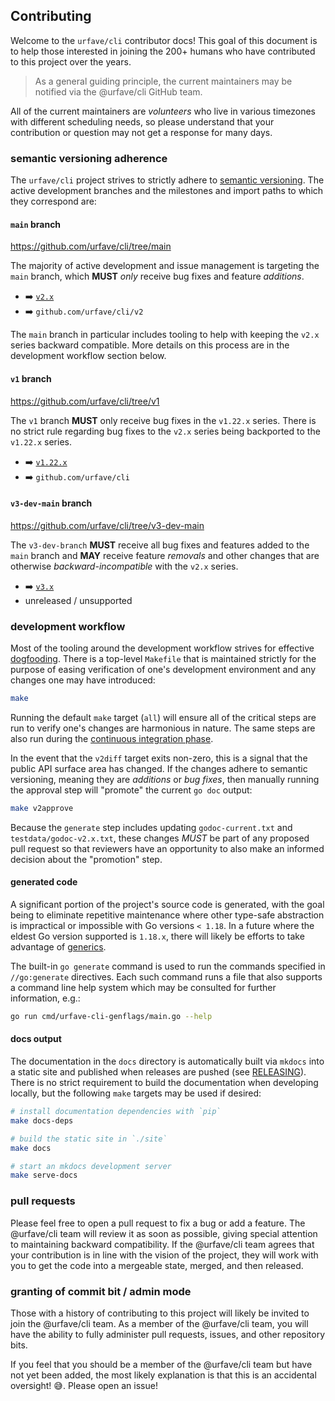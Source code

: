 ## Contributing

Welcome to the `urfave/cli` contributor docs! This goal of this document is to help those
interested in joining the 200+ humans who have contributed to this project over the years.

> As a general guiding principle, the current maintainers may be notified via the
> @urfave/cli GitHub team.

All of the current maintainers are *volunteers* who live in various timezones with
different scheduling needs, so please understand that your contribution or question may
not get a response for many days.

### semantic versioning adherence

The `urfave/cli` project strives to strictly adhere to [semantic
versioning](https://semver.org/spec/v2.0.0.html). The active development branches and the
milestones and import paths to which they correspond are:

#### `main` branch

<https://github.com/urfave/cli/tree/main>

The majority of active development and issue management is targeting the `main` branch,
which **MUST** *only* receive bug fixes and feature *additions*.

- :arrow_right: [`v2.x`](https://github.com/urfave/cli/milestone/16)
- :arrow_right: `github.com/urfave/cli/v2`

The `main` branch in particular includes tooling to help with keeping the `v2.x` series
backward compatible. More details on this process are in the development workflow section
below.

#### `v1` branch

<https://github.com/urfave/cli/tree/v1>

The `v1` branch **MUST** only receive bug fixes in the `v1.22.x` series. There is no
strict rule regarding bug fixes to the `v2.x` series being backported to the `v1.22.x`
series.

- :arrow_right: [`v1.22.x`](https://github.com/urfave/cli/milestone/11)
- :arrow_right: `github.com/urfave/cli`

#### `v3-dev-main` branch

<https://github.com/urfave/cli/tree/v3-dev-main>

The `v3-dev-branch` **MUST** receive all bug fixes and features added to the `main` branch
and **MAY** receive feature *removals* and other changes that are otherwise
*backward-incompatible* with the `v2.x` series.

- :arrow_right: [`v3.x`](https://github.com/urfave/cli/milestone/5)
- unreleased / unsupported

### development workflow

Most of the tooling around the development workflow strives for effective
[dogfooding](https://en.wikipedia.org/wiki/Eating_your_own_dog_food). There is a top-level
`Makefile` that is maintained strictly for the purpose of easing verification of one's
development environment and any changes one may have introduced:

```sh
make
```

Running the default `make` target (`all`) will ensure all of the critical steps are run to
verify one's changes are harmonious in nature. The same steps are also run during the
[continuous integration
phase](https://github.com/urfave/cli/blob/main/.github/workflows/cli.yml).

In the event that the `v2diff` target exits non-zero, this is a signal that the public API
surface area has changed. If the changes adhere to semantic versioning, meaning they are
*additions* or *bug fixes*, then manually running the approval step will "promote" the
current `go doc` output:

```sh
make v2approve
```

Because the `generate` step includes updating `godoc-current.txt` and
`testdata/godoc-v2.x.txt`, these changes *MUST* be part of any proposed pull request so
that reviewers have an opportunity to also make an informed decision about the "promotion"
step.

#### generated code

A significant portion of the project's source code is generated, with the goal being to
eliminate repetitive maintenance where other type-safe abstraction is impractical or
impossible with Go versions `< 1.18`. In a future where the eldest Go version supported is
`1.18.x`, there will likely be efforts to take advantage of
[generics](https://go.dev/doc/tutorial/generics).

The built-in `go generate` command is used to run the commands specified in
`//go:generate` directives. Each such command runs a file that also supports a command
line help system which may be consulted for further information, e.g.:

```sh
go run cmd/urfave-cli-genflags/main.go --help
```

#### docs output

The documentation in the `docs` directory is automatically built via `mkdocs` into a
static site and published when releases are pushed (see [RELEASING](./RELEASING/)). There
is no strict requirement to build the documentation when developing locally, but the
following `make` targets may be used if desired:

```sh
# install documentation dependencies with `pip`
make docs-deps
```

```sh
# build the static site in `./site`
make docs
```

```sh
# start an mkdocs development server
make serve-docs
```

### pull requests

Please feel free to open a pull request to fix a bug or add a feature. The @urfave/cli
team will review it as soon as possible, giving special attention to maintaining backward
compatibility. If the @urfave/cli team agrees that your contribution is in line with the
vision of the project, they will work with you to get the code into a mergeable state,
merged, and then released.

### granting of commit bit / admin mode

Those with a history of contributing to this project will likely be invited to join the
@urfave/cli team. As a member of the @urfave/cli team, you will have the ability to fully
administer pull requests, issues, and other repository bits.

If you feel that you should be a member of the @urfave/cli team but have not yet been
added, the most likely explanation is that this is an accidental oversight! :sweat_smile:.
Please open an issue!

<!--
vim:tw=90
-->
